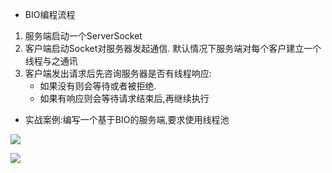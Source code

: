 - BIO编程流程
1. 服务端启动一个ServerSocket
2. 客户端启动Socket对服务器发起通信. 默认情况下服务端对每个客户建立一个线程与之通讯
3. 客户端发出请求后先咨询服务器是否有线程响应:
    - 如果没有则会等待或者被拒绝.
    - 如果有响应则会等待请求结束后,再继续执行

- 实战案例:编写一个基于BIO的服务端,要求使用线程池

![](https://img-blog.csdnimg.cn/20201018161118112.png)


![](https://img-blog.csdnimg.cn/20201018162148423.png)